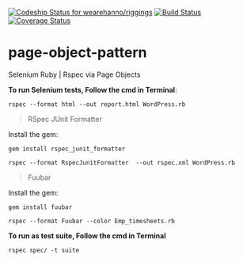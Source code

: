 [ ![Codeship Status for wearehanno/riggings](https://codeship.io/projects/2b1725b0-99b3-0132-9f48-764c5db7a55a/status?branch=master)](https://codeship.com/projects/63713) 
[![Build Status](https://travis-ci.org/prashanth-sams/page-object-pattern.svg?branch=master)](https://travis-ci.org/prashanth-sams/page-object-pattern)
[![Coverage Status](https://coveralls.io/repos/prashanth-sams/page-object-pattern/badge.svg)](https://coveralls.io/r/prashanth-sams/page-object-pattern)

# page-object-pattern
Selenium Ruby | Rspec via Page Objects

**To run Selenium tests, Follow the cmd in Terminal**:

 ```
 rspec --format html --out report.html WordPress.rb
 ```

> RSpec JUnit Formatter

Install the gem:

 ```
 gem install rspec_junit_formatter
 ```

 ```
 rspec --format RspecJunitFormatter  --out rspec.xml WordPress.rb
 ```

> Fuubar

Install the gem:

 ```
gem install fuubar
 ```

 ```
 rspec --format Fuubar --color Emp_timesheets.rb
 ```

**To run as test suite, Follow the cmd in Terminal**

 ```
 rspec spec/ -t suite
 ```

